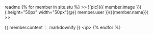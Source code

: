readme
{% for member in site.stu %}
\>\> ![pic]({{ member.image }}){:height="50px" width="50px"}@{{ member.user }}({{member.name}})  
 \>\><p> {{ member.content ｜ markdownify }}  <\p>
{% endfor %}
